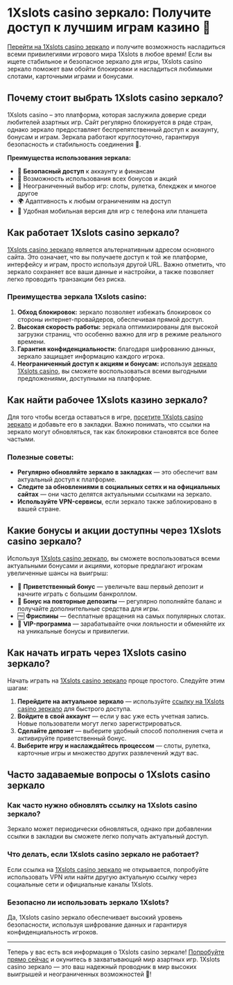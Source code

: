 # 1Xslots casino зеркало: Получите доступ к лучшим играм казино 💎

[Перейти на 1Xslots casino зеркало](https://brandplay.link/R4xfxqdm) и получите возможность насладиться всеми привилегиями игрового мира 1Xslots в любое время! Если вы ищете стабильное и безопасное зеркало для игры, 1Xslots casino зеркало поможет вам обойти блокировки и насладиться любимыми слотами, карточными играми и бонусами.

## Почему стоит выбрать 1Xslots casino зеркало?

1Xslots casino – это платформа, которая заслужила доверие среди любителей азартных игр. Сайт регулярно блокируется в ряде стран, однако зеркало предоставляет беспрепятственный доступ к аккаунту, бонусам и играм. Зеркала работают круглосуточно, гарантируя безопасность и стабильность соединения 🎰.

**Преимущества использования зеркала:**

- 🔐 **Безопасный доступ** к аккаунту и финансам
- 💸 Возможность использования всех бонусов и акций
- 🎲 Неограниченный выбор игр: слоты, рулетка, блекджек и многое другое
- 🌍 Адаптивность к любым ограничениям на доступ
- 📱 Удобная мобильная версия для игр с телефона или планшета

## Как работает 1Xslots casino зеркало?

[1Xslots casino зеркало](https://brandplay.link/R4xfxqdm) является альтернативным адресом основного сайта. Это означает, что вы получаете доступ к той же платформе, интерфейсу и играм, просто используя другой URL. Важно отметить, что зеркало сохраняет все ваши данные и настройки, а также позволяет легко проводить транзакции без риска.

### Преимущества зеркала 1Xslots casino:

1. **Обход блокировок:** зеркало позволяет избежать блокировок со стороны интернет-провайдеров, обеспечивая прямой доступ.
2. **Высокая скорость работы:** зеркала оптимизированы для высокой загрузки страниц, что особенно важно для игр в режиме реального времени.
3. **Гарантия конфиденциальности:** благодаря шифрованию данных, зеркало защищает информацию каждого игрока.
4. **Неограниченный доступ к акциям и бонусам:** используя [зеркало 1Xslots casino](https://brandplay.link/R4xfxqdm), вы сможете воспользоваться всеми выгодными предложениями, доступными на платформе.

## Как найти рабочее 1Xslots казино зеркало?

Для того чтобы всегда оставаться в игре, [посетите 1Xslots casino зеркало](https://brandplay.link/R4xfxqdm) и добавьте его в закладки. Важно понимать, что ссылки на зеркало могут обновляться, так как блокировки становятся все более частыми. 

### Полезные советы:

- **Регулярно обновляйте зеркало в закладках** — это обеспечит вам актуальный доступ к платформе.
- **Следите за обновлениями в социальных сетях и на официальных сайтах** — они часто делятся актуальными ссылками на зеркало.
- **Используйте VPN-сервисы**, если зеркало также заблокировано в вашей стране.

## Какие бонусы и акции доступны через 1Xslots casino зеркало?

Используя [1Xslots casino зеркало](https://brandplay.link/R4xfxqdm), вы сможете воспользоваться всеми актуальными бонусами и акциями, которые предлагают игрокам увеличенные шансы на выигрыш:

- 🎁 **Приветственный бонус** — увеличьте ваш первый депозит и начните играть с большим банкроллом.
- 🔄 **Бонус на повторные депозиты** — регулярно пополняйте баланс и получайте дополнительные средства для игры.
- 🆓 **Фриспины** — бесплатные вращения на самых популярных слотах.
- 💎 **VIP-программа** — зарабатывайте очки лояльности и обменяйте их на уникальные бонусы и привилегии.

## Как начать играть через 1Xslots casino зеркало?

Начать играть на [1Xslots casino зеркало](https://brandplay.link/R4xfxqdm) проще простого. Следуйте этим шагам:

1. **Перейдите на актуальное зеркало** — используйте [ссылку на 1Xslots casino зеркало](https://brandplay.link/R4xfxqdm) для быстрого доступа.
2. **Войдите в свой аккаунт** — если у вас уже есть учетная запись. Новые пользователи могут легко зарегистрироваться.
3. **Сделайте депозит** — выберите удобный способ пополнения счета и активируйте приветственный бонус.
4. **Выберите игру и наслаждайтесь процессом** — слоты, рулетка, карточные игры и множество других развлечений ждут вас.

## Часто задаваемые вопросы о 1Xslots casino зеркало

### Как часто нужно обновлять ссылку на 1Xslots casino зеркало?

Зеркало может периодически обновляться, однако при добавлении ссылки в закладки вы сможете легко получать актуальный доступ. 

### Что делать, если 1Xslots casino зеркало не работает?

Если ссылка на [1Xslots casino зеркало](https://brandplay.link/R4xfxqdm) не открывается, попробуйте использовать VPN или найти другую актуальную ссылку через социальные сети и официальные каналы 1Xslots.

### Безопасно ли использовать зеркало 1Xslots?

Да, 1Xslots casino зеркало обеспечивает высокий уровень безопасности, используя шифрование данных и гарантируя конфиденциальность игроков.

---

Теперь у вас есть вся информация о 1Xslots casino зеркале! [Попробуйте прямо сейчас](https://brandplay.link/R4xfxqdm) и окунитесь в захватывающий мир азартных игр. 1Xslots casino зеркало — это ваш надежный проводник в мир высоких выигрышей и неограниченных возможностей 🌟!

